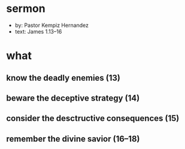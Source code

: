 # sermon
- by: Pastor Kempiz Hernandez
- text: James 1.13–16

# what

## know the deadly enemies (13)

## beware the deceptive strategy (14)

## consider the desctructive consequences (15)

## remember the divine savior (16–18)
